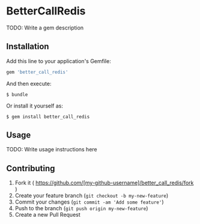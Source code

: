 # BetterCallRedis

TODO: Write a gem description

## Installation

Add this line to your application's Gemfile:

```ruby
gem 'better_call_redis'
```

And then execute:

    $ bundle

Or install it yourself as:

    $ gem install better_call_redis

## Usage

TODO: Write usage instructions here

## Contributing

1. Fork it ( https://github.com/[my-github-username]/better_call_redis/fork )
2. Create your feature branch (`git checkout -b my-new-feature`)
3. Commit your changes (`git commit -am 'Add some feature'`)
4. Push to the branch (`git push origin my-new-feature`)
5. Create a new Pull Request
